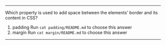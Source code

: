 ------

Which property is used to add space between the elements' border and its content in CSS?

1.  padding      Run `cat padding/README.md` to choose this answer
2.  margin      Run `cat margin/README.md` to choose this answer

---
